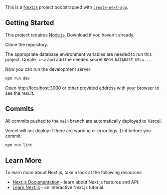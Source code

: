 This is a [Next.js](https://nextjs.org) project bootstrapped with [`create-next-app`](https://nextjs.org/docs/app/api-reference/cli/create-next-app).

## Getting Started

This project requires [Node.js](https://nodejs.org/en). Download if you haven't already.

Clone the repository.

The appropriate database environment variables are needed to run this project. Create `.env` and add the needed secret `NEON_DATABASE_URL=...`.

Now you can run the development server:

```bash
npm run dev
```

Open [http://localhost:3000](http://localhost:3000) or other provided address with your browser to see the result.

## Commits

All commits pushed to the `main` branch are automatically deployed to Vercel.

Vercel will not deploy if there are warning or error logs. Lint before you commit:

```bash
npm run lint
```

## Learn More

To learn more about Next.js, take a look at the following resources:

- [Next.js Documentation](https://nextjs.org/docs) - learn about Next.js features and API.
- [Learn Next.js](https://nextjs.org/learn) - an interactive Next.js tutorial.
